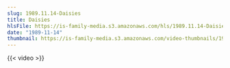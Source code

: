 ```yaml
---
slug: 1989.11.14-Daisies
title: Daisies
hlsFile: https://is-family-media.s3.amazonaws.com/hls/1989.11.14-Daisies/1989.11.14-Daisies.m3u8
date: "1989-11-14"
thumbnail: https://is-family-media.s3.amazonaws.com/video-thumbnails/1989.11.14-Daisies.png
---
```

{{< video >}}

